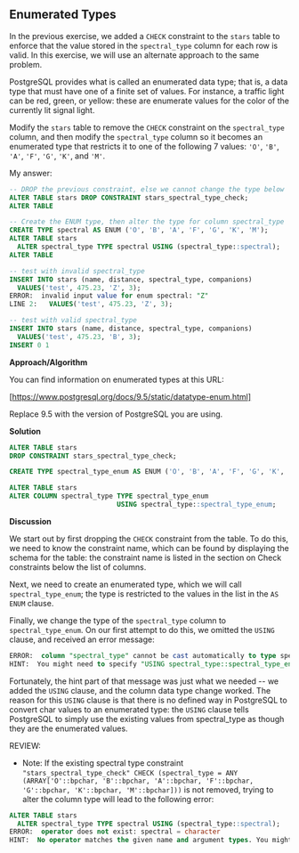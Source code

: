 ## Enumerated Types

In the previous exercise, we added a `CHECK` constraint to the `stars` table to enforce that the value stored in the `spectral_type` column for each row is valid. In this exercise, we will use an alternate approach to the same problem.

PostgreSQL provides what is called an enumerated data type; that is, a data type that must have one of a finite set of values. For instance, a traffic light can be red, green, or yellow: these are enumerate values for the color of the currently lit signal light.

Modify the `stars` table to remove the `CHECK` constraint on the `spectral_type` column, and then modify the `spectral_type` column so it becomes an enumerated type that restricts it to one of the following 7 values: `'O'`, `'B'`, `'A'`, `'F'`, `'G'`, `'K'`, and `'M'`.


My answer:
```sql
-- DROP the previous constraint, else we cannot change the type below
ALTER TABLE stars DROP CONSTRAINT stars_spectral_type_check;
ALTER TABLE

-- Create the ENUM type, then alter the type for column spectral_type
CREATE TYPE spectral AS ENUM ('O', 'B', 'A', 'F', 'G', 'K', 'M');
ALTER TABLE stars
  ALTER spectral_type TYPE spectral USING (spectral_type::spectral);
ALTER TABLE

-- test with invalid spectral_type
INSERT INTO stars (name, distance, spectral_type, companions)
  VALUES('test', 475.23, 'Z', 3);
ERROR:  invalid input value for enum spectral: "Z"
LINE 2:   VALUES('test', 475.23, 'Z', 3);

-- test with valid spectral_type
INSERT INTO stars (name, distance, spectral_type, companions)
  VALUES('test', 475.23, 'B', 3);
INSERT 0 1
```


**Approach/Algorithm**

You can find information on enumerated types at this URL:

[https://www.postgresql.org/docs/9.5/static/datatype-enum.html]

Replace 9.5 with the version of PostgreSQL you are using.

**Solution**
```sql
ALTER TABLE stars
DROP CONSTRAINT stars_spectral_type_check;

CREATE TYPE spectral_type_enum AS ENUM ('O', 'B', 'A', 'F', 'G', 'K', 'M');

ALTER TABLE stars
ALTER COLUMN spectral_type TYPE spectral_type_enum
                           USING spectral_type::spectral_type_enum;
```

**Discussion**

We start out by first dropping the `CHECK` constraint from the table. To do this, we need to know the constraint name, which can be found by displaying the schema for the table: the constraint name is listed in the section on Check constraints below the list of columns.

Next, we need to create an enumerated type, which we will call `spectral_type_enum`; the type is restricted to the values in the list in the `AS ENUM` clause.

Finally, we change the type of the `spectral_type` column to `spectral_type_enum`. On our first attempt to do this, we omitted the `USING` clause, and received an error message:

```sql
ERROR:  column "spectral_type" cannot be cast automatically to type spectral_type_enum
HINT:  You might need to specify "USING spectral_type::spectral_type_enum".
```

Fortunately, the hint part of that message was just what we needed -- we added the `USING` clause, and the column data type change worked. The reason for this `USING` clause is that there is no defined way in PostgreSQL to convert char values to an enumerated type: the `USING` clause tells PostgreSQL to simply use the existing values from spectral_type as though they are the enumerated values.


REVIEW:
- Note: If the existing spectral type constraint `"stars_spectral_type_check" CHECK (spectral_type = ANY (ARRAY['O'::bpchar, 'B'::bpchar, 'A'::bpchar, 'F'::bpchar, 'G'::bpchar, 'K'::bpchar, 'M'::bpchar]))` is not removed, trying to alter the column type will lead to the following error:

```sql
ALTER TABLE stars
  ALTER spectral_type TYPE spectral USING (spectral_type::spectral);
ERROR:  operator does not exist: spectral = character
HINT:  No operator matches the given name and argument types. You might need to add explicit type casts.
```

